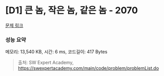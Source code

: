 # [D1] 큰 놈, 작은 놈, 같은 놈 - 2070 

[문제 링크](https://swexpertacademy.com/main/code/problem/problemDetail.do?contestProbId=AV5QQ6qqA40DFAUq) 

### 성능 요약

메모리: 13,540 KB, 시간: 6 ms, 코드길이: 417 Bytes



> 출처: SW Expert Academy, https://swexpertacademy.com/main/code/problem/problemList.do